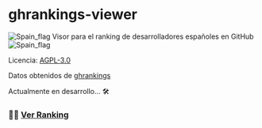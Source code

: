 # ghrankings-viewer
![Spain_flag](https://raw.githubusercontent.com/RDCH106/flags/master/flags/flags/shiny/32/Spain.png) Visor para el ranking de desarrolladores españoles en GitHub ![Spain_flag](https://raw.githubusercontent.com/RDCH106/flags/master/flags/flags/shiny/32/Spain.png) 

Licencia: [AGPL-3.0](https://github.com/RDCH106/ghrankings-viewer/blob/master/LICENSE)

Datos obtenidos de [ghrankings](https://github.com/iblancasa/ghrankings)

Actualmente en desarrollo... 🛠️

### 👨‍💻 [Ver Ranking](https://rawgit.com/RDCH106/ghrankings-viewer/master/ghrankings-viewer.html)

